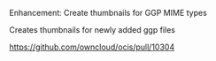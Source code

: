 Enhancement: Create thumbnails for GGP MIME types

Creates thumbnails for newly added ggp files

https://github.com/owncloud/ocis/pull/10304
